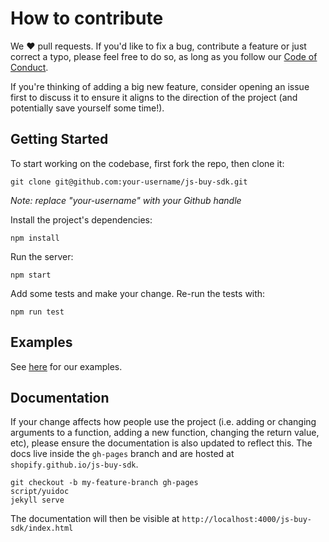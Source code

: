 # How to contribute
We ❤️ pull requests. If you'd like to fix a bug, contribute a feature or
just correct a typo, please feel free to do so, as long as you follow
our [Code of Conduct](https://github.com/Shopify/js-buy-sdk/blob/master/CODE_OF_CONDUCT.md).

If you're thinking of adding a big new feature, consider opening an
issue first to discuss it to ensure it aligns to the direction of the
project (and potentially save yourself some time!).

## Getting Started
To start working on the codebase, first fork the repo, then clone it:
```
git clone git@github.com:your-username/js-buy-sdk.git
```
*Note: replace "your-username" with your Github handle*

Install the project's dependencies:
```
npm install
```

Run the server:
```
npm start
```
Add some tests and make your change. Re-run the tests with:
```
npm run test
```

## Examples
See [here](https://github.com/Shopify/js-buy-sdk/blob/master/examples) for our examples.

## Documentation
If your change affects how people use the project (i.e. adding or
changing arguments to a function, adding a new function, changing the
return value, etc), please ensure the documentation is also updated to
reflect this. The docs live inside the `gh-pages` branch and are hosted
at `shopify.github.io/js-buy-sdk`.

```
git checkout -b my-feature-branch gh-pages
script/yuidoc
jekyll serve
```

The documentation will then be visible at
`http://localhost:4000/js-buy-sdk/index.html`
